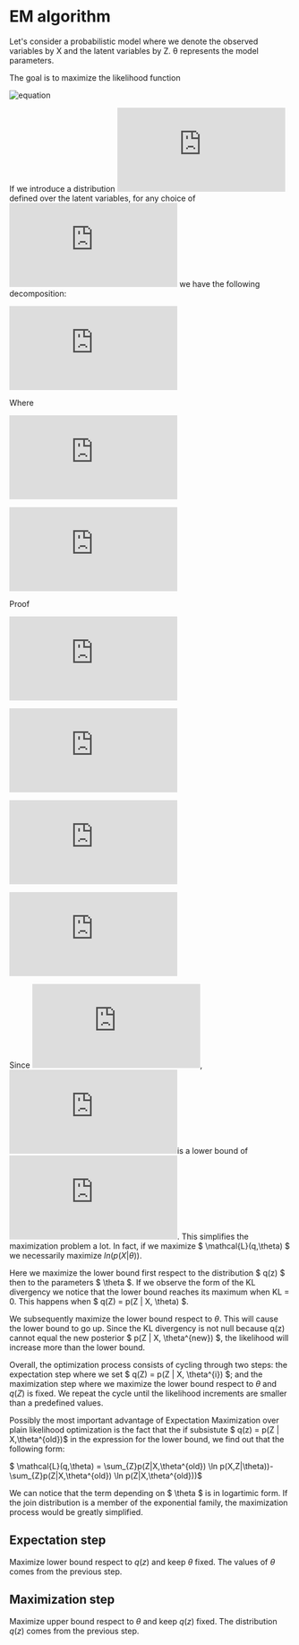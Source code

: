 # EM algorithm 

Let's consider a probabilistic model where we denote the observed variables by X and the latent variables by Z. θ represents the model parameters.

The goal is to maximize the likelihood function

![equation](https://latex.codecogs.com/gif.latex?p(X|\theta)&space;=&space;\sum_{Z}&space;p(X,Z|\theta))

If we introduce a distribution ![equation](https://latex.codecogs.com/gif.latex?q%28z%29) defined over the latent variables, for any choice of ![equation](https://latex.codecogs.com/gif.latex?q%28z%29) we have the following decomposition:

![equation](https://latex.codecogs.com/gif.latex?ln%28p%28X%7C%5Ctheta%29%29%20%3D%20%5Cmathcal%7BL%7D%28q%2C%5Ctheta%29&plus;KL%28q%7C%7Cp%29)

Where

![equation](https://latex.codecogs.com/gif.latex?%5Cmathcal%7BL%7D%28q%2C%5Ctheta%29%20%3D%20%5Csum_%7BZ%7Dq%28Z%29ln%5C%7B%5Cfrac%7Bp%28X%2CZ%7C%5Ctheta%29%7D%7Bq%28Z%29%7D%5C%7D)

![equation](https://latex.codecogs.com/gif.latex?KL%28q%7C%7Cp%29%20%3D%20-%5Csum_%7BZ%7Dq%28Z%29ln%5C%7B%5Cfrac%7Bp%28Z%7CX%2C%5Ctheta%29%7D%7Bq%28Z%29%7D%5C%7D)

Proof

![equation](https://latex.codecogs.com/gif.latex?p%28X%2CZ%7C%5Ctheta%29%20%3D%20p%28Z%7CX%2C%5Ctheta%29p%28X%7C%5Ctheta%29)

![equation](https://latex.codecogs.com/gif.latex?%5Cmathcal%7BL%7D%28q%2C%5Ctheta%29%20%3D%20%5Csum_%7BZ%7Dq%28Z%29ln%5C%7B%5Cfrac%7Bp%28Z%7CX%2C%5Ctheta%29p%28X%7C%5Ctheta%29%7D%7Bq%28Z%29%7D%5C%7D%20%3D)

![equation](https://latex.codecogs.com/gif.latex?%3D%5Csum_%7BZ%7Dq%28Z%29%28ln%5C%7B%5Cfrac%7Bp%28Z%7CX%2C%5Ctheta%29%7D%7Bq%28Z%29%7D%5C%7D&plus;p%28X%7C%5Ctheta%29%29%20%3D)

![equation](https://latex.codecogs.com/gif.latex?%3D-KL%28q%2Cp%29&plus;p%28X%7C%5Ctheta%29%5Csum_%7BZ%7Dq%28Z%29%3D-KL%28q%2Cp%29&plus;p%28X%7C%5Ctheta%29)

Since ![equation](https://latex.codecogs.com/gif.latex?KL%28q%7C%7Cp%29%3E%3D0),  ![equation](https://latex.codecogs.com/gif.latex?%5Cmathcal%7BL%7D%28q%2C%5Ctheta%29)is a lower bound of ![equation](https://latex.codecogs.com/gif.latex?ln%28p%28X%7C%5Ctheta%29%29). This simplifies the maximization problem a lot. In fact, if we maximize $ \mathcal{L}(q,\theta) $ we necessarily maximize $ln(p(X|\theta))$. 

Here we maximize the lower bound first respect to the distribution $ q(z) $ then to the parameters $ \theta $. If we observe the form of the KL divergency we notice that the lower bound reaches its maximum when KL = 0. This happens when $ q(Z) = p(Z | X, \theta) $.

We subsequently maximize the lower bound respect to $\theta$. This will cause the lower bound to go up. Since the KL divergency is not null because q(z) cannot equal the new posterior  $ p(Z | X, \theta^{new}) $, the likelihood will increase more than the lower bound. 

Overall, the optimization process consists of cycling through two steps: the expectation step where we set $ q(Z) = p(Z | X, \theta^{i}) $; and the maximization step where we maximize the lower bound respect to $\theta$ and $q(Z)$ is fixed. We repeat the cycle until the likelihood increments are smaller than a predefined values. 

Possibly the most important advantage of Expectation Maximization over plain likelihood optimization is the fact that the if subsistute $ q(z) = p(Z | X,\theta^{old})$ in the expression for the lower bound, we find out that the following form:

$ \mathcal{L}(q,\theta) = \sum_{Z}p(Z|X,\theta^{old}) \ln p(X,Z|\theta))-\sum_{Z}p(Z|X,\theta^{old}) \ln p(Z|X,\theta^{old}))$

We can notice that the term depending on $ \theta $ is in logartimic form. If the join distribution is a member of the exponential family, the maximization process would be greatly simplified. 



## Expectation step

 Maximize lower bound respect to $q(z)$ and keep $\theta$ fixed. The values of $\theta$ comes from the previous step.

## Maximization step  

Maximize upper bound respect to $\theta$ and keep $q(z)$ fixed. The distribution $q(z)$ comes from the previous step.







 

